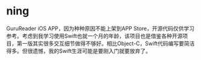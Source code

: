 # ning
GuruReader iOS APP，因为种种原因不能上架到APP Store，开源代码仅供学习参考。考虑到我学习使用Swift也就一个月的年龄，该项目也是借鉴各种开源项目，第一版其实很多交互细节做得不够好。相比Object-C，Swift代码编写要简洁得多。但很遗憾，我的Swift生涯可能是要刚入门就要放弃了。


